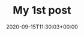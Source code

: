 ---
title: "My 1st post"
date: 2020-09-15T11:30:03+00:00
weight: 1
tags: ["first"]
series: ["MySeries"]
categories: ['123']
showToc: true
TocOpen: false
draft: false
hidemeta: false
comments: false
description: "Desc Text."
canonicalURL: "https://canonical.url/to/page"
disableHLJS:  false
disableShare: false
disableHLJS: false
hideSummary: false
searchHidden: true
ShowReadingTime: true
ShowBreadCrumbs: true
ShowPostNavLinks: true
---